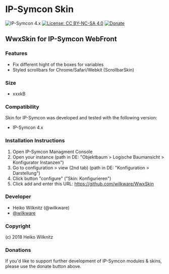# IP-Symcon Skin
![IP-Symcon 4.x](https://img.shields.io/badge/IP--Symcon-4.x-green.svg)
[![License: CC BY-NC-SA 4.0](https://img.shields.io/badge/License-CC%20BY--NC--SA%204.0-lightgrey.svg)](https://creativecommons.org/licenses/by-nc-sa/4.0/)
<a href="https://www.paypal.com/cgi-bin/webscr?cmd=_s-xclick&hosted_button_id=8816166" target="_blank">![Donate](https://img.shields.io/badge/Donate-Paypal-009cde.svg)</a>

## WwxSkin for IP-Symcon WebFront

### Features
* Fix different hight of the boxes for variables
* Styled scrollbars for Chrome/Safari/Webkit (ScrollbarSkin)

### Size
* xxxkB

### Compatibility
Skin for IP-Symcon was developed and tested with the following version:
- IP-Symcon 4.x

### Installation Instructions
1. Open IP-Symcon Managment Console
2. Open your instance (path in DE: "Objektbaum > Logische Baumansicht > Konfigurator Instanzen")
3. Go to configuration > view (2nd tab) (path in DE: "Konfiguration > Darstellung")
4. Click button "configure" ("Skin: Konfigurieren")
5. Click add and enter this URL: https://github.com/wilkware/WwxSkin


### Developer
* Heiko Wilknitz (@wilkware)
* [@wilkware](https://github.com/wilkware)

### Copyright
(c) 2018 Heiko Wilknitz

### Donations
If you'd like to support further development of IP-Symcon modules & skins, please use the donate button above.
